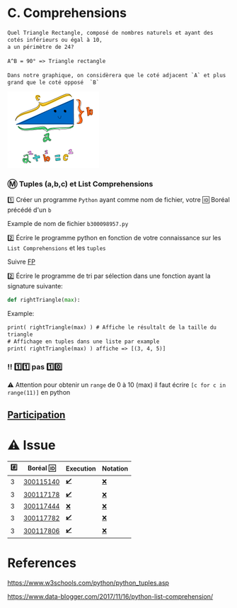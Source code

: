 # C. Comprehensions

```
Quel Triangle Rectangle, composé de nombres naturels et ayant des cotés inférieurs ou égal à 10,
a un périmètre de 24?

A^B = 90° => Triangle rectangle

Dans notre graphique, on considèrera que le coté adjacent `A` et plus grand que le coté opposé  `B`
```
<img src="images/rectangle.png" width="207" height="172"></img>

### :m: Tuples (a,b,c) et List Comprehensions

:one: Créer un programme `Python` ayant comme nom de fichier, votre :id: Boréal précédé d'un `b`

Example de nom de fichier `b300098957.py`

:two: Écrire le programme python en fonction de votre connaissance sur les `List Comprehensions` et les `tuples`

Suivre [FP](../F.FunctionalProgramming/FP.md)

:two: Écrire le programme de tri par sélection dans une fonction ayant la signature suivante:

```python
def rightTriangle(max):
```

Example: 

```
print( rightTriangle(max) ) # Affiche le résultalt de la taille du triangle 
# Affichage en tuples dans une liste par example 
print( rightTriangle(max) ) affiche => [(3, 4, 5)]
```

### :bangbang: :one::one: pas :one::zero:

:warning: Attention pour obtenir un `range` de 0 à 10 (max) il faut écrire `[c for c in range(11)]` en python 

## [Participation](.scripts/Participation.md)

# :warning: Issue

|:hash:| Boréal :id:                | Execution          | Notation         |
|------|----------------------------|--------------------|------------------|
| 3 | [300115140](b300115140.py) | [:heavy_check_mark:](.scripts/Execution.md#etudiant-300115140) | [:x:](.scripts/Notation.md#etudiant-300115140) |
| 3 | [300117178](b300117178.py) | [:heavy_check_mark:](.scripts/Execution.md#etudiant-300117178) | [:x:](.scripts/Notation.md#etudiant-300117178) |
| 3 | [300117444](b300117444.py) | [:x:](.scripts/Execution.md#etudiant-300117444) | [:x:](.scripts/Notation.md#etudiant-300117444) |
| 3 | [300117782](b300117782.py) | [:heavy_check_mark:](.scripts/Execution.md#etudiant-300117782) | [:x:](.scripts/Notation.md#etudiant-300117782) |
| 3 | [300117806](b300117806.py) | [:heavy_check_mark:](.scripts/Execution.md#etudiant-300117806) | [:x:](.scripts/Notation.md#etudiant-300117806) |






# References

https://www.w3schools.com/python/python_tuples.asp

https://www.data-blogger.com/2017/11/16/python-list-comprehension/

